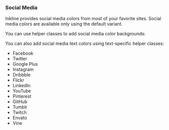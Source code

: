 ### Social Media
Inkline provides social media colors from most of your favorite sites. Social media colors are available only using
the default variant.

<i-code-preview title="Social Media Color Background" link="https://github.com/inkline/inkline/blob/master/src/css/config/_colors.styl">

<i-row>
    <i-column xs="3">
        <color-box type="facebook" title="Facebook" description="#3b5998"></color-box>
    </i-column>
    <i-column xs="3">
        <color-box type="twitter" title="Twitter" description="#1da1f2"></color-box>
    </i-column>
    <i-column xs="3">
        <color-box type="google" title="Google" description="#dd4b39"></color-box>
    </i-column>
    <i-column xs="3">
        <color-box type="instagram" title="Instagram" description="#fd1d1d"></color-box>
    </i-column>
    <i-column xs="3">
        <color-box type="dribbble" title="Dribbble" description="#ea4c89"></color-box>
    </i-column>
    <i-column xs="3">
        <color-box type="behance" title="Behance" description="#1769ff"></color-box>
    </i-column>
    <i-column xs="3">
        <color-box type="flickr" title="Flickr" description="#ff0084"></color-box>
    </i-column>
    <i-column xs="3">
        <color-box type="linkedin" title="LinkedIn" description="#0077b5"></color-box>
    </i-column>
    <i-column xs="3">
        <color-box type="youtube" title="YouTube" description="#b31217"></color-box>
    </i-column>
    <i-column xs="3">
        <color-box type="pinterest" title="Pinterest" description="#bd081c"></color-box>
    </i-column>
    <i-column xs="3">
        <color-box type="github" title="Github" description="#333333"></color-box>
    </i-column>
    <i-column xs="3">
        <color-box type="tumblr" title="Tumblr" description="#35465c"></color-box>
    </i-column>
    <i-column xs="3">
        <color-box type="twitch" title="Twitch" description="#6441a5"></color-box>
    </i-column>
    <i-column xs="3">
        <color-box type="envato" title="Envato" description="#82b541"></color-box>
    </i-column>
    <i-column xs="3">
        <color-box type="vine" title="Vine" description="#00bf8f"></color-box>
    </i-column>
</i-row>

You can use helper classes to add social media color backgrounds:

<template slot="html">

~~~html
<div class="_background-facebook"></div>
<div class="_background-twitter"></div>
<div class="_background-google-plus"></div>
<div class="_background-instagram"></div>
<div class="_background-dribbble"></div>
<div class="_background-flickr"></div>
<div class="_background-linkedin"></div>
<div class="_background-youtube"></div>
<div class="_background-pinterest"></div>
<div class="_background-github"></div>
<div class="_background-tumblr"></div>
<div class="_background-twitch"></div>
<div class="_background-envato"></div>
<div class="_background-vine"></div>
~~~

</template>
</i-code-preview>

You can also add social media text colors using text-specific helper classes:

<i-code-preview title="Social Media Color Text" link="https://github.com/inkline/inkline/blob/master/src/css/config/_colors.styl">

<ul class="-inline">
    <li class="_text-facebook">Facebook</li>
    <li class="_text-twitter">Twitter</li>
    <li class="_text-google-plus">Google Plus</li>
    <li class="_text-instagram">Instagram</li>
    <li class="_text-dribbble">Dribbble</li>
    <li class="_text-flickr">Flickr</li>
    <li class="_text-linkedin">LinkedIn</li>
    <li class="_text-youtube">YouTube</li>
    <li class="_text-pinterest">Pinterest</li>
    <li class="_text-github">GitHub</li>
    <li class="_text-tumblr">Tumblr</li>
    <li class="_text-twitch">Twitch</li>
    <li class="_text-envato">Envato</li>
    <li class="_text-vine">Vine</li>
</ul>

<template slot="html">

~~~html
<p class="_text-facebook"></p>
<p class="_text-twitter"></p>
<p class="_text-google-plus"></p>
<p class="_text-instagram"></p>
<p class="_text-dribbble"></p>
<p class="_text-flickr"></p>
<p class="_text-linkedin"></p>
<p class="_text-youtube"></p>
<p class="_text-pinterest"></p>
<p class="_text-github"></p>
<p class="_text-tumblr"></p>
<p class="_text-twitch"></p>
<p class="_text-envato"></p>
<p class="_text-vine"></p>
~~~

</template>
</i-code-preview>
